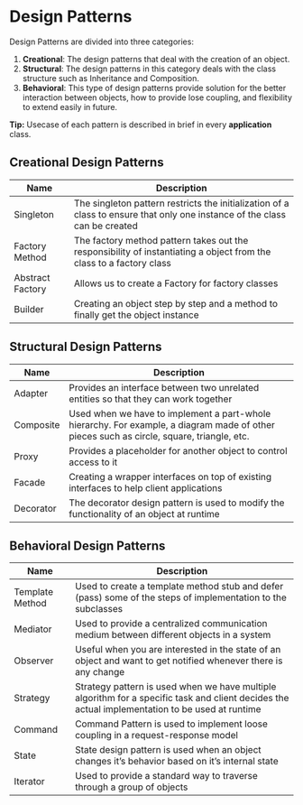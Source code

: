 # Design Patterns
Design Patterns are divided into three categories:

 1.   **Creational**: The design patterns that deal with the creation of an object.
 2.   **Structural**: The design patterns in this category deals with the class structure such as Inheritance and Composition.
 3. **Behavioral**: This type of design patterns provide solution for the better interaction between objects, how to provide lose coupling, and flexibility to extend easily in future.

**Tip:** Usecase of each pattern is described in brief in every **application** class.
 
 ## Creational Design Patterns
 
| Name | Description  |
|-|-|
| Singleton | The singleton pattern restricts the initialization of a class to ensure that only one instance of the class can be created |
| Factory Method| The factory method pattern takes out the responsibility of instantiating a object from the class to a factory class|
| Abstract Factory | Allows us to create a Factory for factory classes|
| Builder | Creating an object step by step and a method to finally get the object instance|

 ## Structural Design Patterns
 
| Name | Description |
|-|-|
| Adapter | Provides an interface between two unrelated entities so that they can work together |
| Composite | Used when we have to implement a part-whole hierarchy. For example, a diagram made of other pieces such as circle, square, triangle, etc. |
| Proxy | Provides a placeholder for another object to control access to it |
| Facade | Creating a wrapper interfaces on top of existing interfaces to help client applications |
| Decorator | The decorator design pattern is used to modify the functionality of an object at runtime |

 ## Behavioral Design Patterns
 
| Name | Description |
|-|-|
| Template Method | Used to create a template method stub and defer (pass) some of the steps of implementation to the subclasses |
| Mediator | Used to provide a centralized communication medium between different objects in a system |
| Observer | Useful when you are interested in the state of an object and want to get notified whenever there is any change |
| Strategy | Strategy pattern is used when we have multiple algorithm for a specific task and client decides the actual implementation to be used at runtime |
| Command | Command Pattern is used to implement loose coupling in a request-response model |
| State | State design pattern is used when an object changes it’s behavior based on it’s internal state |
| Iterator | Used to provide a standard way to traverse through a group of objects |
	
